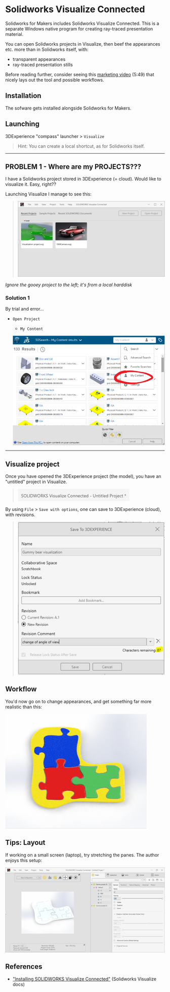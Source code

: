 # Solidworks Visualize Connected

Solidworks for Makers includes Solidworks Visualize Connected. This is a separate Windows native program for creating ray-traced presentation material.

You can open Solidworks projects in Visualize, then beef the appearances etc. more than in Solidworks itself, with:

- transparent appearances
- ray-traced presentation stills

<!--
*tbd. Make a full list of things not possible in Solidworks, but possible in SW Visualize.*
-->

Before reading further, consider seeing this [marketing video](https://www.solidworks.com/media/3dexperience-solidworks-visualize-connected-biodapt) (5:49) that nicely lays out the tool and possible workflows.

## Installation

The sofware gets installed alongside Solidworks for Makers.

## Launching

3DExperience "compass" launcher > `Visualize`

>Hint: You can create a local shortcut, as for Solidworks itself.

---

## PROBLEM 1 - Where are my PROJECTS???

I have a Solidworks project stored in 3DExperience (= cloud). Would like to visualize it. Easy, right??

Launching Visualize I manage to see this:

>![](.images/launch-visualize.png)

*Ignore the gooey project to the left; it's from a local harddisk*

### Solution 1

By trial and error...

- `Open Project`

  - `My Content`

  ![](.images/visualize-my-content.png)

---

## Visualize project

Once you have opened the 3DExperience project (the model), you have an "untitled" project in Visualize.

>![](.images/untitled.png)

By using `File` > `Save with options`, one can save to 3DExperience (cloud), with revisions.

>![](.images/save-with-options.png)


## Workflow

You'd now go on to change appearances, and get something far more realistic than this:

![](.images/rgb.png)


## Tips: Layout

If working on a small screen (laptop), try stretching the panes. The author enjoys this setup:

![](.images/layout.png)



## References

- ["Installing SOLIDWORKS Visualize Connected"](https://help.solidworks.com/2022/English/Visualize/t_visualize_3DX_install_visualize_connected.htm) (Solidworks Visualize docs)

<!--
   >NOTE! Switch to the right version on that page! (2022 or 2023)
-->

   